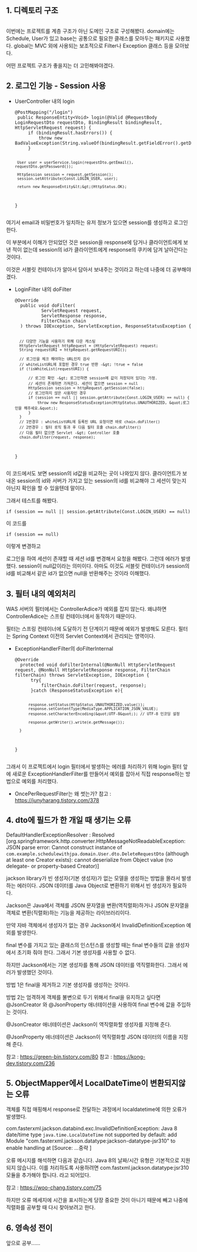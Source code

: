 <h2 id="1-디렉토리-구조">1. 디렉토리 구조</h2>
<p><img alt="" src="https://velog.velcdn.com/images/take_the_king/post/56935db4-1863-422c-a017-7b621dc21e71/image.PNG" /></p>
<p>이번에는 프로젝트를 계층 구조가 아닌 도메인 구조로 구성해봤다.
domain에는 Schedule, User가 있고 base는 공통으로 필요한 클래스를 모아두는 패키지로 사용했다.
global는 MVC 외에 사용되는 보조적으로 Filter나 Exception 클래스 등을 모아놨다.</p>
<p>어떤 프로젝트 구조가 좋을지는 더 고민해봐야겠다.</p>
<h2 id="2-로그인-기능---session-사용">2. 로그인 기능 - Session 사용</h2>
<ul>
<li><p>UserController 내의 login</p>
<pre><code class="language-java">@PostMapping(&quot;/login&quot;)
 public ResponseEntity&lt;Void&gt; login(@Valid @RequestBody LoginRequestDto requestDto, BindingResult bindingResult, HttpServletRequest request) {
     if (bindingResult.hasErrors()) {
         throw new BadValueException(String.valueOf(bindingResult.getFieldError().getDefaultMessage()));
     }

     User user = userService.login(requestDto.getEmail(), requestDto.getPassword());

     HttpSession session = request.getSession();
     session.setAttribute(Const.LOGIN_USER, user);

     return new ResponseEntity&lt;&gt;(HttpStatus.OK);
 }</code></pre>
</li>
</ul>
<p>여기서 email과 비밀번호가 일치하는 유저 정보가 있으면 session를 생성하고 로그인한다.</p>
<p>이 부분에서 이해가 안되었던 것은 session을 response에 담거나 클라이언트에게 보낸 적이 없는데 session의 id가 클라이언트에게 response의 쿠키에 담겨 날아간다는 것이다.</p>
<p>이것은 서블릿 컨테이너가 알아서 담아서 보내주는 것이라고 하는데 나중에 더 공부해야겠다.</p>
<ul>
<li><p>LoginFilter 내의 doFilter</p>
<pre><code class="language-java">@Override
  public void doFilter(
          ServletRequest request,
          ServletResponse response,
          FilterChain chain
  ) throws IOException, ServletException, ResponseStatusException {

      // 다양한 기능을 사용하기 위해 다운 캐스팅
      HttpServletRequest httpRequest = (HttpServletRequest) request;
      String requestURI = httpRequest.getRequestURI();

      // 로그인을 체크 해야하는 URL인지 검사
      // whiteListURL에 포함된 경우 true 반환 -&gt; !true = false
      if (!isWhiteList(requestURI)) {

          // 로그인 확인 -&gt; 로그인하면 session에 값이 저장되어 있다는 가정.
          // 세션이 존재하면 가져온다. 세션이 없으면 session = null
          HttpSession session = httpRequest.getSession(false);
          // 로그인하지 않은 사용자인 경우
          if (session == null || session.getAttribute(Const.LOGIN_USER) == null) {
              throw new ResponseStatusException(HttpStatus.UNAUTHORIZED, &quot;로그인을 해주세요.&quot;);
          }
      }
      // 1번경우 : whiteListURL에 등록된 URL 요청이면 바로 chain.doFilter()
      // 2번경우 : 필터 로직 통과 후 다음 필터 호출 chain.doFilter()
      // 다음 필터 없으면 Servlet -&gt; Controller 호출
      chain.doFilter(request, response);
  }</code></pre>
</li>
</ul>
<p>이 코드에서도 보면 session의 id값을 비교하는 곳이 나와있지 않다.
클라이언트가 보내온 session의 id와 서버가 가지고 있는 session의 id를 비교해야 그 세션이 맞는지 아닌지 확인을 할 수 있을텐데 말이다.</p>
<p>그래서 테스트를 해봤다. </p>
<pre><code class="language-java">if (session == null || session.getAttribute(Const.LOGIN_USER) == null)</code></pre>
<p>이 코드를</p>
<pre><code class="language-java">if (session == null)</code></pre>
<p>이렇게 변경하고</p>
<p>로그인을 하여 세션이 존재할 때 세션 id를 변경해서 요청을 해봤다. 
그런데 에러가 발생했다. session이 null값이라는 의미이다.
아마도 이것도 서블릿 컨테이너가 session의 id를 비교해서 같은 id가 없으면 null을 반환해주는 것이라 이해했다.</p>
<h2 id="3-필터-내의-예외처리">3. 필터 내의 예외처리</h2>
<p>WAS 서버의 필터에서는 ControllerAdice가 예외를 잡지 않는다. 왜냐하면 ControllerAdice는 스프링 컨테이너에서 동작하기 때문이다.
<img alt="" src="https://velog.velcdn.com/images/take_the_king/post/a14f2be5-a472-40fe-a049-0fac36f75182/image.png" /></p>
<p>필터는 스프링 컨테이너에 도달하기 전 단계이기 때문에 예외가 발생해도 모른다.
필터는 Spring Context 이전의 Servlet Context에서 관리되는 영역이다.</p>
<ul>
<li><p>ExceptionHandlerFilter의 doFilterInternal</p>
<pre><code class="language-java">@Override
  protected void doFilterInternal(@NonNull HttpServletRequest request, @NonNull HttpServletResponse response, FilterChain filterChain) throws ServletException, IOException {
      try{
          filterChain.doFilter(request, response);
      }catch (ResponseStatusException e){

          response.setStatus(HttpStatus.UNAUTHORIZED.value());
          response.setContentType(MediaType.APPLICATION_JSON_VALUE);
          response.setCharacterEncoding(&quot;UTF-8&quot;); // UTF-8 인코딩 설정

          response.getWriter().write(e.getMessage());

      }
  }</code></pre>
</li>
</ul>
<p>그래서 이 프로젝트에서 login 필터에서 발생하는 에러를 처리하기 위해 login 필터 앞에 새로운 ExceptionHandlerFilter를 만들어서 예외를 잡아서 직접 response하는 방법으로 예외를 처리했다.</p>
<blockquote>
</blockquote>
<ul>
<li>OncePerRequestFilter는 왜 썻는가?
참고 : <a href="https://junyharang.tistory.com/378">https://junyharang.tistory.com/378</a></li>
</ul>
<h2 id="4-dto에-필드가-한-개일-때-생기는-오류">4. dto에 필드가 한 개일 때 생기는 오류</h2>
<blockquote>
</blockquote>
<p>DefaultHandlerExceptionResolver : Resolved [org.springframework.http.converter.HttpMessageNotReadableException: JSON parse error: Cannot construct instance of <code>com.example.schedulewithjpa.domain.User.dto.DeleteRequestDto</code> (although at least one Creator exists): cannot deserialize from Object value (no delegate- or property-based Creator)]</p>
<p>jackson library가 빈 생성자(기본 생성자)가 없는 모델을 생성하는 방법을 몰라서 발생하는 에러이다.
JSON 데이터를 Java Object로 변환하기 위해서 빈 생성자가 필요하다. </p>
<p>Jackson은 Java에서 객체를 JSON 문자열을 변환(역직렬화)하거나 JSON 문자열을 객체로 변환(직렬화)하는 기능을 제공하는 라이브러리이다.</p>
<p>만약 자바 객체에서 생성자가 없는 경우 Jackson에서 InvalidDefinitionException 예외를 발생한다.</p>
<p>final 변수를 가지고 있는 클래스의 인스턴스를 생성할 때는 final 변수들의 값을 생성자에서 초기화 줘야 한다. 그래서 기본 생성자를 사용할 수 없다.</p>
<p>하지만 Jackson에서는 기본 생성자를 통해 JSON 데이터를 역직렬화한다. 그래서 에러가 발생했던 것이다.</p>
<p>방법 1은 final을 제거하고 기본 생성자를 생성하는 것이다.</p>
<p>방법 2는 엄격하게 객체를 불변으로 두기 위해서 final을 유지하고 싶다면 @JsonCreator 와 @JsonProperty 애너테이션을 사용하여 final 변수에 값을 주입하는 것이다.</p>
<p>@JsonCreator 애너테이션은 Jackson이 역직렬화할 생성자를 지정해 준다.</p>
<p>@JsonProperty 애너테이션은 Jackson이 역직렬화할 JSON 데이터의 이름을 지정해 준다.</p>
<p>참고 : <a href="https://green-bin.tistory.com/80">https://green-bin.tistory.com/80</a>
참고 : <a href="https://kong-dev.tistory.com/236">https://kong-dev.tistory.com/236</a></p>
<h2 id="5-objectmapper에서-localdatetime이-변환되지않는-오류">5. ObjectMapper에서 LocalDateTime이 변환되지않는 오류</h2>
<p>객체를 직접 매핑해서 response로 전달하는 과정에서 localdatetime에 의한 오류가 발생했다.</p>
<blockquote>
</blockquote>
<p>com.fasterxml.jackson.databind.exc.InvalidDefinitionException: Java 8 date/time type <code>java.time.LocalDateTime</code> not supported by default: add Module &quot;com.fasterxml.jackson.datatype:jackson-datatype-jsr310&quot; to enable handling at [Source: ...중략 ]</p>
<p>오류 메시지를 해석하면 다음과 같습니다. Java 8의 날짜/시간 유형은 기본적으로 지원되지 않습니다. 이를 처리하도록 사용하려면 com.fastxml.jackson.datatype:jsr310 모듈을 추가해야 합니다.
라고 되어있다.</p>
<p>참고 : <a href="https://woo-chang.tistory.com/75">https://woo-chang.tistory.com/75</a></p>
<p>하지만 오류 메세지에 시간을 표시하는게 당장 중요한 것이 아니기 때문에 빼고 
나중에 직렬화를 공부할 때 다시 찾아보려고 한다.</p>
<h2 id="6-영속성-전이">6. 영속성 전이</h2>
<p>앞으로 공부......</p>